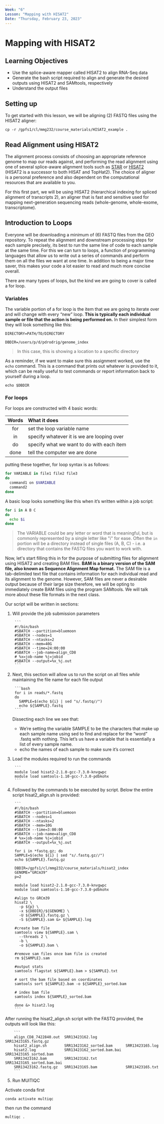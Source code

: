 ```yaml
---
Week: "6" 
Lesson: "Mapping with HISAT2"
Date: "Thursday, February 23, 2023"
---
```


# Mapping with HISAT2 

## Learning Objectives 
* Use the splice-aware mapper called HISAT2 to align RNA-Seq data 
* Generate the bash script required to align and generate the desired outputs using HISAT2 and SAMtools, respectively 
* Understand the output files 


## Setting up 

To get started with this lesson, we will be aligning (2) FASTQ files using the HISAT2 aligner: 

```
cp -r /gpfs1/cl/mmg232/course_materials/HISAT2_example .
```

## Read Alignment using HISAT2 
The alignment process consists of choosing an appropriate reference genome to map our reads against, and performing the read alignment using one of several splice-aware alignment tools such as [STAR](https://github.com/alexdobin/STAR) or [HISAT2](https://ccb.jhu.edu/software/hisat2/index.shtml) (HISAT2 is a successor to both HISAT and TopHat2). The choice of aligner is a personal preference and also dependent on the computational resources that are available to you.
 
For this first part, we will be using HISAT2 (hierarchical indexing for spliced alignment of transcripts 2), an aligner that is fast and sensitive used for mapping next-generation sequencing reads (whole-genome, whole-exome, transcriptome). 


## Introduction to Loops

Everyone will be downloading a minimum of (6) FASTQ files from the GEO repository. To repeat the alignment and downstream processing steps for each sample precisely, its best to run the same line of code to each sample at the same time. For this we can turn to loops, a function of programming languages that allow us to write out a series of commands and perform them on all the files we want at one time. In addition to being a major time saver, this makes your code a lot easier to read and much more concise overall.

There are many types of loops, but the kind we are going to cover is called a for loop. 

### Variables

The variable portion of a for loop is the item that we are going to iterate over and will change with every “new” loop. **This is typically each individual sample or file that the action is being performed on.** In their simplest form they will look something like this:

```
DIRECTORY=PATH/TO/DIRECTORY

DBDIR=/users/p/d/pdrodrig/genome_index
```
> In this case, this is showing a location to a specific directory 

As a reminder, if we want to make sure this assignment worked, use the `echo` command. This is a command that prints out whatever is provided to it, which can be really useful to test commands or report information back to yourself during a loop.

```
echo $DBDIR 
```

### For loops

For loops are constructed with 4 basic words: 

| Words |  What it does  |  
|:-----------:|:----------|   
|for | set the loop variable name| 
|in | specify whatever it is we are looping over| 
|do | specify what we want to do with each item | 
|done | tell the computer we are done | 

putting these together, for loop syntax is as follows: 

```bash
for VARIABLE in file1 file2 file3
do
  command1 on $VARIABLE
  command2 
done
```

A basic loop looks something like this when it’s written within a job script:

```bash
for i in A B C
do
  echo $i
done
```

> The VARIABLE could be any letter or word that is meaningful, but is commonly represented by a single letter like "i" for ease. 
> Often the `in` portion will be a directory instead of single files (A, B, C) - i.e. a directory that contains the FASTQ files you want to work with. 

Now, let's start filling this in for the purpose of submitting files for alignment using HISAT2 and creating BAM files. **BAM is a binary version of the SAM file, also known as Sequence Alignment Map format.** The SAM file is a tab-delimited text file that contains information for each individual read and its alignment to the genome. However, SAM files are never a desirable output because of their large size therefore, we will be opting to immediately create BAM files using the program SAMtools. We will talk more about these file formats in the next class. 

Our script will be written in sections: 

1. Will provide the job submission parameters

        ```
        #!/bin/bash
        #SBATCH --partition=bluemoon
        #SBATCH --nodes=1
        #SBATCH --ntasks=2
        #SBATCH --mem=40G
        #SBATCH --time=24:00:00
        #SBATCH --job-name=align_CD8
        # %x=job-name %j=jobid
        #SBATCH --output=%x_%j.out
        ```

2. Next, this section will allow us to run the script on all files *while* maintaining the file name for each file output 

        ```bash
        for i in reads/*.fastq
        do
          SAMPLE=$(echo ${i} | sed "s/.fastq//") 
          echo ${SAMPLE}.fastq
        ```

    Dissecting each line we see that:

    + We’re setting the variable SAMPLE to be the characters that make up each sample name using sed to find and replace for the “word” .fastq with nothing. This let’s us have a variable that is essentially a list of every sample name.
    + echo the names of each sample to make sure it’s correct

3. Load the modules required to run the commands 

        ```
        module load hisat2-2.1.0-gcc-7.3.0-knvgwpc
        module load samtools-1.10-gcc-7.3.0-pdbkohx
        ```

4. Followed by the commands to be executed by script. Below the entire script hisat2_align.sh is provided:  

        ```
        #!/bin/bash
        #SBATCH --partition=bluemoon
        #SBATCH --nodes=1
        #SBATCH --ntasks=2
        #SBATCH --mem=10G
        #SBATCH --time=3:00:00
        #SBATCH --job-name=align_CD8
        # %x=job-name %j=jobid
        #SBATCH --output=%x_%j.out

        for i in *fastq.gz; do
        SAMPLE=$(echo ${i} | sed "s/.fastq.gz//")
        echo ${SAMPLE}.fastq.gz 

        DBDIR=/gpfs1/cl/mmg232/course_materials/hisat2_index
        GENOME="GRCm39"
        p=2

        module load hisat2-2.1.0-gcc-7.3.0-knvgwpc
        module load samtools-1.10-gcc-7.3.0-pdbkohx

        #align to GRCm39
        hisat2 \
          -p ${p} \
          -x ${DBDIR}/${GENOME} \
          -U ${SAMPLE}.fastq.gz \
          -S ${SAMPLE}.sam &> ${SAMPLE}.log

        #create bam file
        samtools view ${SAMPLE}.sam \
          --threads 2 \
          -b \
          -o ${SAMPLE}.bam \
  
        #remove sam files once bam file is created
        rm ${SAMPLE}.sam

        #output stats
        samtools flagstat ${SAMPLE}.bam > ${SAMPLE}.txt

        # sort the bam file based on coordinates
        samtools sort ${SAMPLE}.bam -o ${SAMPLE}_sorted.bam

        # index bam file
        samtools index ${SAMPLE}_sorted.bam

        done &> hisat2.log
        ```

  After running the hisat2_align.sh script with the FASTQ provided, the outputs will look like this:

        ```
        align_CD8_7422840.out  SRR13423162.log             SRR13423165.fastq.gz
        hisat2_align.sh        SRR13423162_sorted.bam      SRR13423165.log
        hisat2.log             SRR13423162_sorted.bam.bai  SRR13423165_sorted.bam
        SRR13423162.bam        SRR13423162.txt             SRR13423165_sorted.bam.bai
        SRR13423162.fastq.gz   SRR13423165.bam             SRR13423165.txt
        ```

5. Run MUlTIQC 

Activate conda first

```
conda activate multiqc
```

then run the command
```
multiqc .
```
